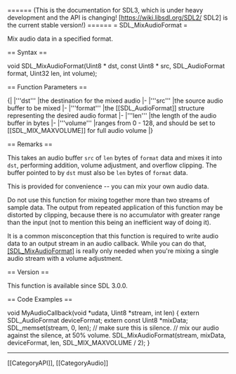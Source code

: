 ====== (This is the documentation for SDL3, which is under heavy development and the API is changing! [https://wiki.libsdl.org/SDL2/ SDL2] is the current stable version!) ======
= SDL_MixAudioFormat =

Mix audio data in a specified format.

== Syntax ==

<syntaxhighlight lang='c'>
void SDL_MixAudioFormat(Uint8 * dst,
                        const Uint8 * src,
                        SDL_AudioFormat format,
                        Uint32 len, int volume);
</syntaxhighlight>

== Function Parameters ==

{|
|'''dst'''
|the destination for the mixed audio
|-
|'''src'''
|the source audio buffer to be mixed
|-
|'''format'''
|the [[SDL_AudioFormat]] structure representing the desired audio format
|-
|'''len'''
|the length of the audio buffer in bytes
|-
|'''volume'''
|ranges from 0 - 128, and should be set to [[SDL_MIX_MAXVOLUME]] for full audio volume
|}

== Remarks ==

This takes an audio buffer <code>src</code> of <code>len</code> bytes of
<code>format</code> data and mixes it into <code>dst</code>, performing
addition, volume adjustment, and overflow clipping. The buffer pointed to
by <code>dst</code> must also be <code>len</code> bytes of
<code>format</code> data.

This is provided for convenience -- you can mix your own audio data.

Do not use this function for mixing together more than two streams of
sample data. The output from repeated application of this function may be
distorted by clipping, because there is no accumulator with greater range
than the input (not to mention this being an inefficient way of doing it).

It is a common misconception that this function is required to write audio
data to an output stream in an audio callback. While you can do that,
[[SDL_MixAudioFormat]]() is really only needed when you're mixing a single
audio stream with a volume adjustment.

== Version ==

This function is available since SDL 3.0.0.

== Code Examples ==

<syntaxhighlight lang='c++'>

void MyAudioCallback(void *udata, Uint8 *stream, int len)
{
    extern SDL_AudioFormat deviceFormat;
    extern const Uint8 *mixData;
    SDL_memset(stream, 0, len);  // make sure this is silence.
    // mix our audio against the silence, at 50% volume.
    SDL_MixAudioFormat(stream, mixData, deviceFormat, len, SDL_MIX_MAXVOLUME / 2);
}
</syntaxhighlight>

----
[[CategoryAPI]], [[CategoryAudio]]


